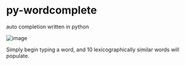 # py-wordcomplete
auto completion written in python

![image](https://github.com/AyushThapa026/py-wordcomplete/assets/78180254/c4663fe1-5b50-45ea-a165-56557cac653c)


Simply begin typing a word, and 10 lexicographically similar words will populate.
